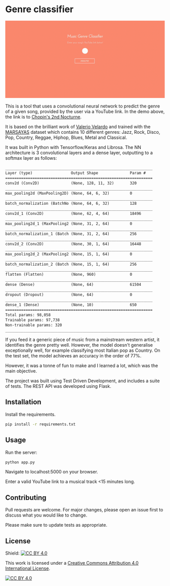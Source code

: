 # Genre classifier
![](classifier_demo_chopin.gif)

This is a tool that uses a convolutional neural network to predict the genre of a given song, provided by the user via a YouTube link. In the demo above, the link is to [Chopin's 2nd Nocturne](https://www.youtube.com/watch?v=9E6b3swbnWg).

It is based on the brilliant work of [Valerio Velardo](https://github.com/musikalkemist) and trained with the [MARSAYAS](http://marsyas.info/downloads/datasets.html) dataset which contains 10 different genres: Jazz, Rock, Disco, Pop, Country, Reggae, Hiphop, Blues, Metal and Classical.

It was built in Python with Tensorflow/Keras and Librosa. The NN architecture is 3 convolutional layers and a dense layer, outputting to a softmax layer as follows:

```buildoutcfg
_________________________________________________________________
Layer (type)                 Output Shape              Param #   
=================================================================
conv2d (Conv2D)              (None, 128, 11, 32)       320       
_________________________________________________________________
max_pooling2d (MaxPooling2D) (None, 64, 6, 32)         0         
_________________________________________________________________
batch_normalization (BatchNo (None, 64, 6, 32)         128       
_________________________________________________________________
conv2d_1 (Conv2D)            (None, 62, 4, 64)         18496     
_________________________________________________________________
max_pooling2d_1 (MaxPooling2 (None, 31, 2, 64)         0         
_________________________________________________________________
batch_normalization_1 (Batch (None, 31, 2, 64)         256       
_________________________________________________________________
conv2d_2 (Conv2D)            (None, 30, 1, 64)         16448     
_________________________________________________________________
max_pooling2d_2 (MaxPooling2 (None, 15, 1, 64)         0         
_________________________________________________________________
batch_normalization_2 (Batch (None, 15, 1, 64)         256       
_________________________________________________________________
flatten (Flatten)            (None, 960)               0         
_________________________________________________________________
dense (Dense)                (None, 64)                61504     
_________________________________________________________________
dropout (Dropout)            (None, 64)                0         
_________________________________________________________________
dense_1 (Dense)              (None, 10)                650       
=================================================================
Total params: 98,058
Trainable params: 97,738
Non-trainable params: 320
_________________________________________________________________

```

If you feed it a generic piece of music from a mainstream western artist, it identifies the genre pretty well. However, the model doesn't generalise exceptionally well, for example classifying most Italian pop as Country. On the test set, the model achieves an accuracy in the order of 77%.

However, it was a tonne of fun to make and I learned a lot, which was the main objective.

The project was built using Test Driven Development, and includes a suite of tests. The REST API was developed using Flask.

## Installation

Install the requirements.

```bash
pip install -r requirements.txt
```

## Usage
Run the server:
```python
python app.py
```
Navigate to localhost:5000 on your browser.

Enter a valid YouTube link to a musical track <15 minutes long.

## Contributing
Pull requests are welcome. For major changes, please open an issue first to discuss what you would like to change.

Please make sure to update tests as appropriate.

## License
Shield: [![CC BY 4.0][cc-by-shield]][cc-by]

This work is licensed under a
[Creative Commons Attribution 4.0 International License][cc-by].

[![CC BY 4.0][cc-by-image]][cc-by]

[cc-by]: http://creativecommons.org/licenses/by/4.0/
[cc-by-image]: https://i.creativecommons.org/l/by/4.0/88x31.png
[cc-by-shield]: https://img.shields.io/badge/License-CC%20BY%204.0-lightgrey.svg
